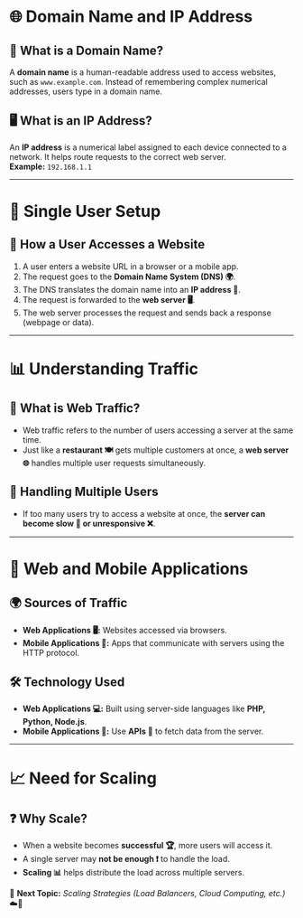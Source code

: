 # 🌐 Domain Name and IP Address

## 🔎 What is a Domain Name?
A **domain name** is a human-readable address used to access websites, such as `www.example.com`. Instead of remembering complex numerical addresses, users type in a domain name.

## 🖥️ What is an IP Address?
An **IP address** is a numerical label assigned to each device connected to a network. It helps route requests to the correct web server.  
**Example:** `192.168.1.1`

---

# 👤 Single User Setup

## 🚀 How a User Accesses a Website
1. A user enters a website URL in a browser or a mobile app.  
2. The request goes to the **Domain Name System (DNS) 🌍**.  
3. The DNS translates the domain name into an **IP address 🔢**.  
4. The request is forwarded to the **web server 🖥️**.  
5. The web server processes the request and sends back a response (webpage or data).  

---

# 📊 Understanding Traffic

## 🔄 What is Web Traffic?
- Web traffic refers to the number of users accessing a server at the same time.  
- Just like a **restaurant 🍽️** gets multiple customers at once, a **web server 🌐** handles multiple user requests simultaneously.  

## 🛑 Handling Multiple Users
- If too many users try to access a website at once, the **server can become slow 🐢 or unresponsive ❌**.  

---

# 📱 Web and Mobile Applications

## 🌍 Sources of Traffic
- **Web Applications 🖥️:** Websites accessed via browsers.  
- **Mobile Applications 📱:** Apps that communicate with servers using the HTTP protocol.  

## 🛠️ Technology Used
- **Web Applications 💻:** Built using server-side languages like **PHP, Python, Node.js**.  
- **Mobile Applications 📡:** Use **APIs 🔗** to fetch data from the server.  

---

# 📈 Need for Scaling

## ❓ Why Scale?
- When a website becomes **successful 🏆**, more users will access it.  
- A single server may **not be enough ❗** to handle the load.  
- **Scaling 📊** helps distribute the load across multiple servers.  

📌 **Next Topic:** *Scaling Strategies (Load Balancers, Cloud Computing, etc.)* ☁️🔀
